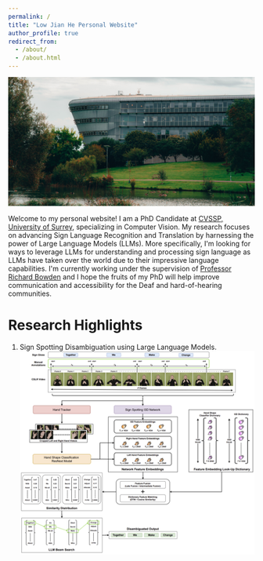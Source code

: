 ```yaml
---
permalink: /
title: "Low Jian He Personal Website"
author_profile: true
redirect_from: 
  - /about/
  - /about.html
---
```


![University of Surrey](/images/Background.jpg)

Welcome to my personal website! I am a PhD Candidate at [CVSSP, University of Surrey](https://www.surrey.ac.uk/centre-vision-speech-signal-processing), specializing in Computer Vision. My research focuses on advancing Sign Language Recognition and Translation by harnessing the power of Large Language Models (LLMs). More specifically, I'm looking for ways to leverage LLMs for understanding and processing sign language as LLMs have taken over the world due to their impressive language capabilities. I'm currently working under the supervision of [Professor Richard Bowden](https://www.surrey.ac.uk/people/richard-bowden) and I hope the fruits of my PhD will help improve communication and accessibility for the Deaf and hard-of-hearing communities.

Research Highlights
======
1. Sign Spotting Disambiguation using Large Language Models.
![Overview of Sign Spotting Disambiguation](/images/overview.png)




